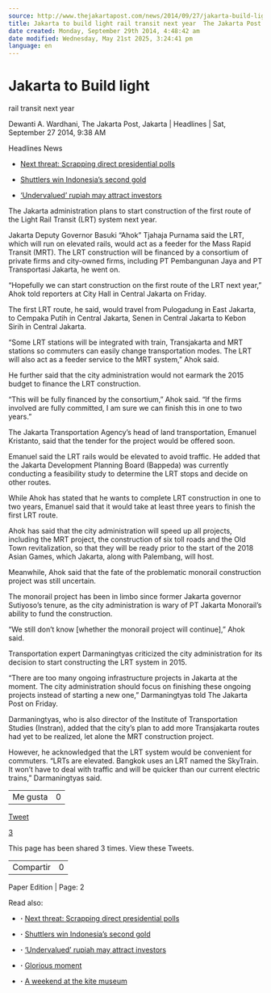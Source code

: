 ```yaml
---
source: http://www.thejakartapost.com/news/2014/09/27/jakarta-build-light-rail-transit-next-year.html
title: Jakarta to build light rail transit next year  The Jakarta Post
date created: Monday, September 29th 2014, 4:48:42 am
date modified: Wednesday, May 21st 2025, 3:24:41 pm
language: en
---
```


# Jakarta to Build light

rail transit next year

Dewanti A. Wardhani, The Jakarta Post, Jakarta | Headlines | Sat, September 27 2014, 9:38 AM

Headlines News

* [Next threat: Scrapping direct presidential polls](http://www.thejakartapost.com/news/2014/09/29/next-threat-scrapping-direct-presidential-polls.html)

* [Shuttlers win Indonesia’s second gold](http://www.thejakartapost.com/news/2014/09/29/shuttlers-win-indonesia-s-second-gold.html)
* [‘Undervalued’ rupiah may attract investors](http://www.thejakartapost.com/news/2014/09/29/undervalued-rupiah-may-attract-investors.html)

The Jakarta administration plans to start construction of the first route of the Light Rail Transit (LRT) system next year.

Jakarta Deputy Governor Basuki “Ahok” Tjahaja Purnama said the LRT, which will run on elevated rails, would act as a feeder for the Mass Rapid Transit (MRT). The LRT construction will be financed by a consortium of private firms and city-owned firms, including PT Pembangunan Jaya and PT Transportasi Jakarta, he went on.

“Hopefully we can start construction on the first route of the LRT next year,” Ahok told reporters at City Hall in Central Jakarta on Friday.

The first LRT route, he said, would travel from Pulogadung in East Jakarta, to Cempaka Putih in Central Jakarta, Senen in Central Jakarta to Kebon Sirih in Central Jakarta.

“Some LRT stations will be integrated with train, Transjakarta and MRT stations so commuters can easily change transportation modes. The LRT will also act as a feeder service to the MRT system,” Ahok said.

He further said that the city administration would not earmark the 2015 budget to finance the LRT construction.

“This will be fully financed by the consortium,” Ahok said. “If the firms involved are fully committed, I am sure we can finish this in one to two years.”

The Jakarta Transportation Agency’s head of land transportation, Emanuel Kristanto, said that the tender for the project would be offered soon.

Emanuel said the LRT rails would be elevated to avoid traffic. He added that the Jakarta Development Planning Board (Bappeda) was currently conducting a feasibility study to determine the LRT stops and decide on other routes.

While Ahok has stated that he wants to complete LRT construction in one to two years, Emanuel said that it would take at least three years to finish the first LRT route.

Ahok has said that the city administration will speed up all projects, including the MRT project, the construction of six toll roads and the Old Town revitalization, so that they will be ready prior to the start of the 2018 Asian Games, which Jakarta, along with Palembang, will host.

Meanwhile, Ahok said that the fate of the problematic monorail construction project was still uncertain.

The monorail project has been in limbo since former Jakarta governor Sutiyoso’s tenure, as the city administration is wary of PT Jakarta Monorail’s ability to fund the construction.

“We still don’t know \[whether the monorail project will continue\],” Ahok said.

Transportation expert Darmaningtyas criticized the city administration for its decision to start constructing the LRT system in 2015.

“There are too many ongoing infrastructure projects in Jakarta at the moment. The city administration should focus on finishing these ongoing projects instead of starting a new one,” Darmaningtyas told The Jakarta Post on Friday.

Darmaningtyas, who is also director of the Institute of Transportation Studies (Instran), added that the city’s plan to add more Transjakarta routes had yet to be realized, let alone the MRT construction project.

However, he acknowledged that the LRT system would be convenient for commuters. “LRTs are elevated. Bangkok uses an LRT named the SkyTrain. It won’t have to deal with traffic and will be quicker than our current electric trains,” Darmaningtyas said.

|     |     |
| :---: | :--- |
| Me gusta | 0   |

[Tweet](https://twitter.com/intent/tweet?original_referer=http%3A%2F%2Fwww.thejakartapost.com%2Fnews%2F2014%2F09%2F27%2Fjakarta-build-light-rail-transit-next-year.html&text=Jakarta%20to%20build%20light%20rail%20transit%20next%20year%20%7C%20The%20Jakarta%20Post&tw_p=tweetbutton&url=http%3A%2F%2Fwww.thejakartapost.com%2Fnews%2F2014%2F09%2F27%2Fjakarta-build-light-rail-transit-next-year.html&via=jakpost)

[3](http://twitter.com/search?q=http%3A%2F%2Fwww.thejakartapost.com%2Fnews%2F2014%2F09%2F27%2Fjakarta-build-light-rail-transit-next-year.html)

This page has been shared 3 times. View these Tweets.

|     |     |
| --- | --- |
| Compartir | 0   |

Paper Edition | Page: 2

Read also:

* **·** [Next threat: Scrapping direct presidential polls](http://www.thejakartapost.com/news/2014/09/29/next-threat-scrapping-direct-presidential-polls.html)

* **·** [Shuttlers win Indonesia’s second gold](http://www.thejakartapost.com/news/2014/09/29/shuttlers-win-indonesia-s-second-gold.html)

* **·** [‘Undervalued’ rupiah may attract investors](http://www.thejakartapost.com/news/2014/09/29/undervalued-rupiah-may-attract-investors.html)

* **·** [Glorious moment](http://www.thejakartapost.com/news/2014/09/29/glorious-moment.html)

* **·** [A weekend at the kite museum](http://www.thejakartapost.com/news/2014/09/28/a-weekend-kite-museum.html)
